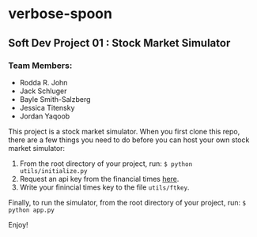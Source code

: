 # verbose-spoon
## Soft Dev Project 01 : Stock Market Simulator
### Team Members:
- Rodda R. John 
- Jack Schluger
- Bayle Smith-Salzberg
- Jessica Titensky
- Jordan Yaqoob

This project is a stock market simulator. When you first clone this repo, there are a few things you need to do before you can host your own stock market simulator:

1. From the root directory of your project, run:
`$ python utils/initialize.py`
2. Request an api key from the financial times [here](https://developer.ft.com/member/register).
3. Write your finincial times key to the file `utils/ftkey`.

Finally, to run the simulator, from the root directory of your project, run:
`$ python app.py`

Enjoy!
